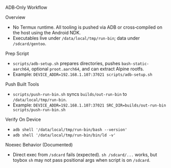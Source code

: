 ADB‑Only Workflow

Overview
- No Termux runtime. All tooling is pushed via ADB or cross‑compiled on the host using the Android NDK.
- Executables live under `/data/local/tmp/run-bin`; data under `/sdcard/gentoo`.

Prep Script
- `scripts/adb-setup.sh` prepares directories, pushes `bash-static-aarch64`, optional `proot.aarch64`, and can extract Alpine rootfs.
- Example: `DEVICE_ADDR=192.168.1.107:37021 scripts/adb-setup.sh`

Push Built Tools
- `scripts/push-run-bin.sh` syncs `builds/out-run-bin` to `/data/local/tmp/run-bin`.
- Example: `DEVICE_ADDR=192.168.1.107:37021 SRC_DIR=builds/out-run-bin scripts/push-run-bin.sh`

Verify On Device
- `adb shell '/data/local/tmp/run-bin/bash --version'`
- `adb shell '/data/local/tmp/run-bin/bin/ld -v'`

Noexec Behavior (Documented)
- Direct exec from `/sdcard` fails (expected). `sh /sdcard/...` works, but toybox `sh` may not pass positional args when script is on `/sdcard`.

